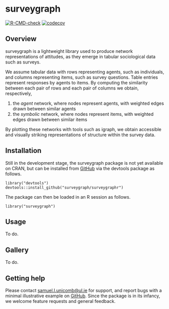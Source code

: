 # surveygraph

<!-- badges: start -->
[![R-CMD-check](https://github.com/surveygraph/surveygraphr/actions/workflows/check-standard.yaml/badge.svg)](https://github.com/surveygraph/surveygraphr/actions/workflows/check-standard.yaml)
[![codecov](https://codecov.io/gh/surveygraph/surveygraphr/branch/main/graph/badge.svg?token=SHFUE2Z36X)](https://codecov.io/gh/surveygraph/surveygraphr)
<!-- badges: end -->

## Overview

surveygraph is a lightweight library used to produce network representations of attitudes, as they emerge in tabular sociological data such as surveys.

We assume tabular data with rows representing agents, such as individuals, and columns representing items, such as survey questions. Table entries represent responses by agents to items. By computing the similarity between each pair of rows and each pair of columns we obtain, respectively,

1. the *agent* network, where nodes represent agents, with weighted edges drawn between similar agents
2. the *symbolic* network, where nodes represent items, with weighted edges drawn between similar items

By plotting these networks with tools such as igraph, we obtain accessible and visually striking representations of structure within the survey data.

## Installation

Still in the development stage, the surveygraph package is not yet available on CRAN, but can be installed from [GitHub](https://github.com/surveygraph/surveygraphr/) via the devtools package as follows.

```
library("devtools")
devtools::install_github("surveygraph/surveygraphr")
```

The package can then be loaded in an R session as follows.

```
library("surveygraph")
```

## Usage

To do.

## Gallery

To do.

## Getting help

Please contact samuel.l.unicomb@ul.ie for support, and report bugs with a minimal illustrative example on [GitHub](https://github.com/surveygraph/surveygraphr/issues/). Since the package is in its infancy, we welcome feature requests and general feedback.
